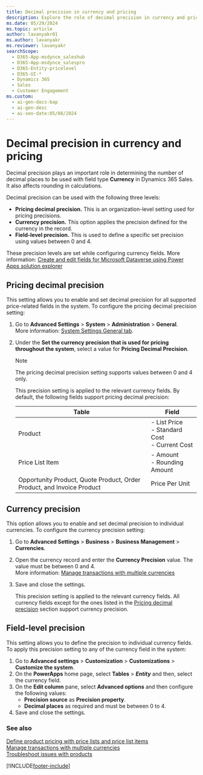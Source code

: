 ```yaml
---
title: Decimal precision in currency and pricing
description: Explore the role of decimal precision in currency and pricing, including its impact on rounding calculations and field-level precision.
ms.date: 05/29/2024
ms.topic: article
author: lavanyakr01
ms.author: lavanyakr
ms.reviewer: lavanyakr
searchScope:
  - D365-App-msdynce_saleshub
  - D365-App-msdynce_salespro
  - D365-Entity-pricelevel
  - D365-UI-*
  - Dynamics 365
  - Sales
  - Customer Engagement
ms.custom:
  - ai-gen-docs-bap
  - ai-gen-desc
  - ai-seo-date:05/08/2024
---
```

# Decimal precision in currency and pricing 

Decimal precision plays an important role in determining the number of decimal places to be used with field type **Currency** in Dynamics 365 Sales. It also affects rounding in calculations.

Decimal precision can be used with the following three levels:  

- **Pricing decimal precision.** This is an organization-level setting used for pricing precisions.  
- **Currency precision.** This option applies the precision defined for the currency in the record.  
- **Field-level precision.** This is used to define a specific set precision using values between 0 and 4.  

These precision levels are set while configuring currency fields. More information: [Create and edit fields for Microsoft Dataverse using Power Apps solution explorer](/powerapps/maker/common-data-service/create-edit-field-solution-explorer)

## Pricing decimal precision 

This setting allows you to enable and set decimal precision for all supported price-related fields in the system. To configure the pricing decimal precision setting:  

1. Go to **Advanced Settings** &gt; **System** &gt; **Administration** &gt; **General**.  
    More information: [System Settings General tab](/power-platform/admin/system-settings-dialog-box-general-tab).

1. Under the **Set the currency precision that is used for pricing throughout the system**, select a value for **Pricing Decimal Precision**.  

    > [!NOTE]
    > The pricing decimal precision setting supports values between 0 and 4 only.

    This precision setting is applied to the relevant currency fields. By default, the following fields support pricing decimal precision:

    | Table | Field |
    |-------|-------|
    |Product| - List Price <br> - Standard Cost <br> - Current Cost|
    |Price List Item| - Amount <br> - Rounding Amount|
    |Opportunity Product, Quote Product, Order Product, and Invoice Product| Price Per Unit|

## Currency precision 

This option allows you to enable and set decimal precision to individual currencies. To configure the currency precision setting:

1. Go to **Advanced Settings** &gt; **Business** &gt; **Business Management** &gt; **Currencies**.  

1. Open the currency record and enter the **Currency Precision** value. The value must be between 0 and 4.  
    More information: [Manage transactions with multiple currencies](/power-platform/admin/manage-transactions-with-multiple-currencies)

1. Save and close the settings.

    This precision setting is applied to the relevant currency fields. All currency fields except for the ones listed in the [Pricing decimal precision](#pricing-decimal-precision) section support currency precision.

## Field-level precision

This setting allows you to define the precision to individual currency fields. To apply this precision setting to any of the currency field in the system:

1. Go to **Advanced settings** &gt; **Customization** &gt; **Customizations** &gt; **Customize the system**.  
1. On the **PowerApps** home page, select **Tables** &gt; ***Entity*** and then, select the currency field.
1. On the **Edit column** pane, select **Advanced options** and then configure the following values:
    - **Precision source** as **Precision property**.  
    - **Decimal places** as required and must be between 0 to 4.
1. Save and close the settings.  

### See also

[Define product pricing with price lists and price list items](create-price-lists-price-list-items-define-pricing-products.md)  
[Manage transactions with multiple currencies](/power-platform/admin/manage-transactions-with-multiple-currencies)  
[Troubleshoot issues with products](/troubleshoot/dynamics-365/sales/troubleshoot-products-issues)  


[!INCLUDE[footer-include](../includes/footer-banner.md)]
